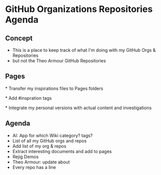 # GitHub Organizations Repositories Agenda

## Concept

* This is a place to keep track of what I'm doing with my GitHub Orgs & Repositories
* but not the Theo Armour GitHub Repositories

  

## Pages

  

\* Transfer my inspirations files to Pages folders

\* Add #inspration tags

\* Integrate my personal versions with actual content and investigations

## Agenda

* AI: App for which Wiki category? tags?
* List of all my GitHub orgs and repos
* Add list of my org & repos 
* Extract interesting documents and add to pages
* Rejig Demos
* Theo Armour: update about
* Every repo has a line